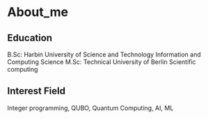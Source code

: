# About_me
## Education
 B.Sc: Harbin University of Science and Technology     Information and Computing Science 
 M.Sc: Technical University of Berlin                  Scientific computing 
## Interest Field
Integer programming, QUBO, Quantum Computing, AI, ML

##
##
##
##
##
